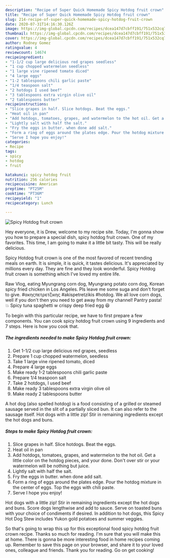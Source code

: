 ```yaml
---
description: "Recipe of Super Quick Homemade Spicy Hotdog fruit crown"
title: "Recipe of Super Quick Homemade Spicy Hotdog fruit crown"
slug: 214-recipe-of-super-quick-homemade-spicy-hotdog-fruit-crown
date: 2020-07-31T14:16:30.126Z
image: https://img-global.cpcdn.com/recipes/dcea147d7cbff191/751x532cq70/spicy-hotdog-fruit-crown-recipe-main-photo.jpg
thumbnail: https://img-global.cpcdn.com/recipes/dcea147d7cbff191/751x532cq70/spicy-hotdog-fruit-crown-recipe-main-photo.jpg
cover: https://img-global.cpcdn.com/recipes/dcea147d7cbff191/751x532cq70/spicy-hotdog-fruit-crown-recipe-main-photo.jpg
author: Rodney Gomez
ratingvalue: 4
reviewcount: 14674
recipeingredient:
- "1-1/2 cup large delicious red grapes seedless"
- "1 cup chopped watermelon seedless"
- "1 large vine ripened tomato diced"
- "4 large eggs"
- "1-2 tablespoons chili garlic paste"
- "1/4 teaspoon salt"
- "2 hotdogs I used beef"
- "3 tablespoons extra virgin olive oil"
- "2 tablespoons butter"
recipeinstructions:
- "Slice grapes in half. Slice hotdogs. Beat the eggs."
- "Heat oil in pan"
- "Add hotdogs, tomatoes, grapes, and watermelon to the hot oil. Get a little color on the hotdog pieces, and your done. Don&#39;t over stir or your watermelon will be nothing but juice."
- "Lightly salt with half the salt."
- "Fry the eggs in butter. when done add salt."
- "Form a ring of eggs around the plates edge. Pour the hotdog mixture in the center of eggs. Top the eggs with chili paste."
- "Serve I hope you enjoy!"
categories:
- Recipe
tags:
- spicy
- hotdog
- fruit

katakunci: spicy hotdog fruit 
nutrition: 256 calories
recipecuisine: American
preptime: "PT25M"
cooktime: "PT36M"
recipeyield: "1"
recipecategory: Lunch

---
```



![Spicy Hotdog fruit crown](https://img-global.cpcdn.com/recipes/dcea147d7cbff191/751x532cq70/spicy-hotdog-fruit-crown-recipe-main-photo.jpg)

Hey everyone, it is Drew, welcome to my recipe site. Today, I'm gonna show you how to prepare a special dish, spicy hotdog fruit crown. One of my favorites. This time, I am going to make it a little bit tasty. This will be really delicious.

Spicy Hotdog fruit crown is one of the most favored of recent trending meals on earth. It is simple, it is quick, it tastes delicious. It's appreciated by millions every day. They are fine and they look wonderful. Spicy Hotdog fruit crown is something which I've loved my entire life.

Raw Vlog, eating Myungrang corn dog, Myungrang potato corn dog, Korean spicy fried chicken in Los Angeles. Pls leave me some suga and don&#39;t forget to give. #ακηςπετρετζικης #akispetretzikis #hotdog. We all love corn dogs, well if you don&#39;t then you need to get away from my channel! Pantry pasta! 💥 Spicy tuna spaghetti w crispy deep fried egg 😆


To begin with this particular recipe, we have to first prepare a few components. You can cook spicy hotdog fruit crown using 9 ingredients and 7 steps. Here is how you cook that.

<!--inarticleads1-->

##### The ingredients needed to make Spicy Hotdog fruit crown:

1. Get 1-1/2 cup large delicious red grapes, seedless
1. Prepare 1 cup chopped watermelon, seedless
1. Take 1 large vine ripened tomato, diced
1. Prepare 4 large eggs
1. Make ready 1-2 tablespoons chili garlic paste
1. Prepare 1/4 teaspoon salt
1. Take 2 hotdogs, I used beef
1. Make ready 3 tablespoons extra virgin olive oil
1. Make ready 2 tablespoons butter


A hot dog (also spelled hotdog) is a food consisting of a grilled or steamed sausage served in the slit of a partially sliced bun. It can also refer to the sausage itself. Hot dogs with a little zip! Stir in remaining ingredients except the hot dogs and buns. 

<!--inarticleads2-->

##### Steps to make Spicy Hotdog fruit crown:

1. Slice grapes in half. Slice hotdogs. Beat the eggs.
1. Heat oil in pan
1. Add hotdogs, tomatoes, grapes, and watermelon to the hot oil. Get a little color on the hotdog pieces, and your done. Don&#39;t over stir or your watermelon will be nothing but juice.
1. Lightly salt with half the salt.
1. Fry the eggs in butter. when done add salt.
1. Form a ring of eggs around the plates edge. Pour the hotdog mixture in the center of eggs. Top the eggs with chili paste.
1. Serve I hope you enjoy!


Hot dogs with a little zip! Stir in remaining ingredients except the hot dogs and buns. Score dogs lengthwise and add to sauce. Serve on toasted buns with your choice of condiments if desired. In addition to hot dogs, this Spicy Hot Dog Stew includes Yukon gold potatoes and summer veggies. 

So that's going to wrap this up for this exceptional food spicy hotdog fruit crown recipe. Thanks so much for reading. I'm sure that you will make this at home. There is gonna be more interesting food in home recipes coming up. Remember to save this page on your browser, and share it to your loved ones, colleague and friends. Thank you for reading. Go on get cooking!

